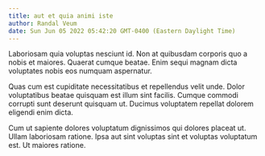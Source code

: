 ```yaml
---
title: aut et quia animi iste
author: Randal Veum
date: Sun Jun 05 2022 05:42:20 GMT-0400 (Eastern Daylight Time)
---
```

Laboriosam quia voluptas nesciunt id. Non at quibusdam corporis quo a nobis et maiores. Quaerat cumque beatae. Enim sequi magnam dicta voluptates nobis eos numquam aspernatur.

 Quas cum est cupiditate necessitatibus et repellendus velit unde. Dolor voluptatibus beatae quisquam est illum sint facilis. Cumque commodi corrupti sunt deserunt quisquam ut. Ducimus voluptatem repellat dolorem eligendi enim dicta.

 Cum ut sapiente dolores voluptatum dignissimos qui dolores placeat ut. Ullam laboriosam ratione. Ipsa aut sint voluptas sint et voluptas voluptatum est. Ut maiores ratione.